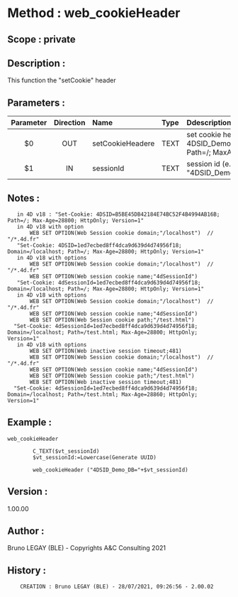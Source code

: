 ﻿# **Method :** web_cookieHeader## **Scope :** private## **Description :** This function the "setCookie" header## **Parameters :** | Parameter | Direction | Name | Type | Ddescription | |:----:|:----:|:----|:----|:----| | $0 | OUT | setCookieHeadere | TEXT | set cookie header (e.g. "Set-Cookie: 4DSID_Demo_DB=df56a47ae0df4a42a5e6c0c09475948c; Path=/; MaxAge=28800; HttpOnly") | | $1 | IN | sessionId | TEXT | session id (e.g. "4DSID_Demo_DB=df56a47ae0df4a42a5e6c0c09475948c") | ## **Notes :**        in 4D v18 : "Set-Cookie: 4DSID=B5BE45DB42184E74BC52F4B4994AB16B; Path=/; Max-Age=28800; HttpOnly; Version=1"       in 4D v18 with option             WEB SET OPTION(Web Session cookie domain;"/localhost")  // "/*.4d.fr"       "Set-Cookie: 4DSID=1ed7ecbed8ff4dca9d639d4d74956f18; Domain=/localhost; Path=/; Max-Age=28800; HttpOnly; Version=1"       in 4D v18 with options             WEB SET OPTION(Web Session cookie domain;"/localhost")  // "/*.4d.fr"           WEB SET OPTION(Web session cookie name;"4dSessionId")       "Set-Cookie: 4dSessionId=1ed7ecbed8ff4dca9d639d4d74956f18; Domain=/localhost; Path=/; Max-Age=28800; HttpOnly; Version=1"       in 4D v18 with options            WEB SET OPTION(Web Session cookie domain;"/localhost")  // "/*.4d.fr"           WEB SET OPTION(Web session cookie name;"4dSessionId")           WEB SET OPTION(Web Session cookie path;"/test.html")      "Set-Cookie: 4dSessionId=1ed7ecbed8ff4dca9d639d4d74956f18; Domain=/localhost; Path=/test.html; Max-Age=28800; HttpOnly; Version=1"       in 4D v18 with options            WEB SET OPTION(Web inactive session timeout;481)           WEB SET OPTION(Web Session cookie domain;"/localhost")  // "/*.4d.fr"           WEB SET OPTION(Web session cookie name;"4dSessionId")           WEB SET OPTION(Web Session cookie path;"/test.html")           WEB SET OPTION(Web inactive session timeout;481)      "Set-Cookie: 4dSessionId=1ed7ecbed8ff4dca9d639d4d74956f18; Domain=/localhost; Path=/test.html; Max-Age=28860; HttpOnly; Version=1"## **Example :** ```web_cookieHeader              C_TEXT($vt_sessionId)        $vt_sessionId:=Lowercase(Generate UUID)              web_cookieHeader ("4DSID_Demo_DB="+$vt_sessionId)```## **Version :** 1.00.00## **Author :** Bruno LEGAY (BLE) - Copyrights A&C Consulting 2021## **History :**          CREATION : Bruno LEGAY (BLE) - 28/07/2021, 09:26:56 - 2.00.02